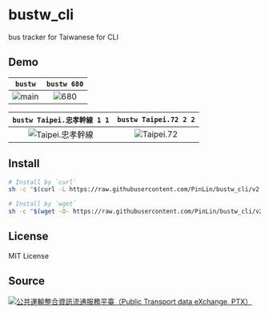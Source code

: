 # bustw_cli
bus tracker for Taiwanese for CLI

## Demo
| `bustw`  | `bustw 680` |
| :-------------------------------------: | :-------------------------------------: |
| ![main](https://imgur.com/2WjJicz.png) | ![680](https://imgur.com/JIehNZL.png) |

| `bustw Taipei.忠孝幹線 1 1` | `bustw Taipei.72 2 2` |
| :-------------------------------------: | :-------------------------------------: |
| ![Taipei.忠孝幹線](https://imgur.com/rC6GbP2.png) | ![Taipei.72](https://imgur.com/1PM33zC.png) |

## Install
```bash
# Install by `curl`
sh -c "$(curl -L https://raw.githubusercontent.com/PinLin/bustw_cli/v2.1/install.sh)"

# Install by `wget`
sh -c "$(wget -O- https://raw.githubusercontent.com/PinLin/bustw_cli/v2.1/install.sh)"
```

## License
MIT License

## Source
[![公共運輸整合資訊流通服務平臺（Public Transport data eXchange, PTX）](https://imgur.com/wp2gOeU.png)](http://ptx.transportdata.tw/PTX)